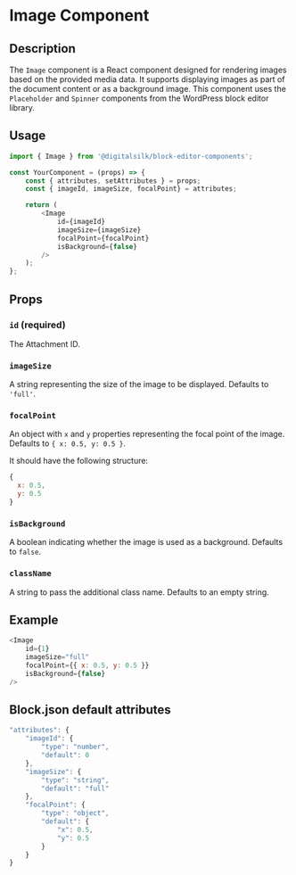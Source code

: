# Image Component

## Description

The `Image` component is a React component designed for rendering images based on the provided media data. It supports displaying images as part of the document content or as a background image. This component uses the `Placeholder` and `Spinner` components from the WordPress block editor library.

## Usage

```js
import { Image } from '@digitalsilk/block-editor-components';

const YourComponent = (props) => {
    const { attributes, setAttributes } = props;
    const { imageId, imageSize, focalPoint} = attributes;

    return (
        <Image
            id={imageId}
            imageSize={imageSize}
            focalPoint={focalPoint}
            isBackground={false}
        />
    );
};
```

## Props

### `id` (required)

The Attachment ID. 

### `imageSize`

A string representing the size of the image to be displayed. Defaults to `'full'`.

### `focalPoint`

An object with `x` and `y` properties representing the focal point of the image. Defaults to `{ x: 0.5, y: 0.5 }`. 

It should have the following structure:

```js
{
  x: 0.5, 
  y: 0.5 
}
```

### `isBackground`

A boolean indicating whether the image is used as a background. Defaults to `false`.

### `className`

A string to pass the additional class name. Defaults to an empty string.

## Example

```js
<Image
    id={1}
    imageSize="full"
    focalPoint={{ x: 0.5, y: 0.5 }}
    isBackground={false}
/>
```

## Block.json default attributes

```js
"attributes": {
    "imageId": {
        "type": "number",
        "default": 0
    },
    "imageSize": {
        "type": "string",
        "default": "full"
    },
    "focalPoint": {
        "type": "object",
        "default": {
            "x": 0.5,
            "y": 0.5
        }
    }
}
```
